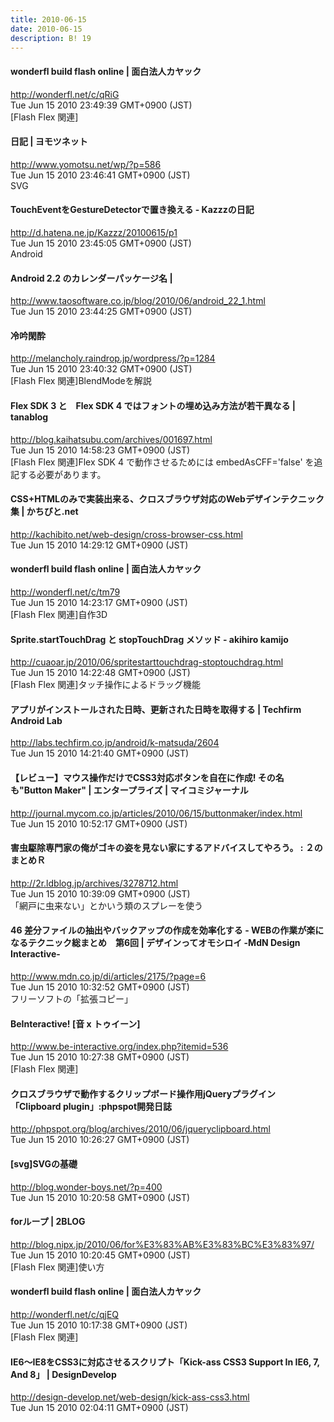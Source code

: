 ```yaml
---
title: 2010-06-15
date: 2010-06-15
description: B! 19
---
```


#### wonderfl build flash online | 面白法人カヤック
http://wonderfl.net/c/qRiG<br>
Tue Jun 15 2010 23:49:39 GMT+0900 (JST)<br>
[Flash Flex 関連]


#### 日記 | ヨモツネット
http://www.yomotsu.net/wp/?p=586<br>
Tue Jun 15 2010 23:46:41 GMT+0900 (JST)<br>
SVG


#### TouchEventをGestureDetectorで置き換える - Kazzzの日記
http://d.hatena.ne.jp/Kazzz/20100615/p1<br>
Tue Jun 15 2010 23:45:05 GMT+0900 (JST)<br>
Android


#### Android 2.2 のカレンダーパッケージ名 | 
http://www.taosoftware.co.jp/blog/2010/06/android_22_1.html<br>
Tue Jun 15 2010 23:44:25 GMT+0900 (JST)<br>


#### 冷吟閑酔
http://melancholy.raindrop.jp/wordpress/?p=1284<br>
Tue Jun 15 2010 23:40:32 GMT+0900 (JST)<br>
[Flash Flex 関連]BlendModeを解説


#### Flex SDK 3 と　Flex SDK 4 ではフォントの埋め込み方法が若干異なる | tanablog
http://blog.kaihatsubu.com/archives/001697.html<br>
Tue Jun 15 2010 14:58:23 GMT+0900 (JST)<br>
[Flash Flex 関連]Flex SDK 4 で動作させるためには embedAsCFF='false' を追記する必要があります。


#### CSS+HTMLのみで実装出来る、クロスブラウザ対応のWebデザインテクニック集 | かちびと.net
http://kachibito.net/web-design/cross-browser-css.html<br>
Tue Jun 15 2010 14:29:12 GMT+0900 (JST)<br>


#### wonderfl build flash online | 面白法人カヤック
http://wonderfl.net/c/tm79<br>
Tue Jun 15 2010 14:23:17 GMT+0900 (JST)<br>
[Flash Flex 関連]自作3D


#### Sprite.startTouchDrag と stopTouchDrag メソッド - akihiro kamijo
http://cuaoar.jp/2010/06/spritestarttouchdrag-stoptouchdrag.html<br>
Tue Jun 15 2010 14:22:48 GMT+0900 (JST)<br>
[Flash Flex 関連]タッチ操作によるドラッグ機能


#### アプリがインストールされた日時、更新された日時を取得する | Techfirm Android Lab
http://labs.techfirm.co.jp/android/k-matsuda/2604<br>
Tue Jun 15 2010 14:21:40 GMT+0900 (JST)<br>


#### 【レビュー】マウス操作だけでCSS3対応ボタンを自在に作成! その名も"Button Maker" | エンタープライズ | マイコミジャーナル
http://journal.mycom.co.jp/articles/2010/06/15/buttonmaker/index.html<br>
Tue Jun 15 2010 10:52:17 GMT+0900 (JST)<br>


#### 害虫駆除専門家の俺がゴキの姿を見ない家にするアドバイスしてやろう。 : ２のまとめＲ
http://2r.ldblog.jp/archives/3278712.html<br>
Tue Jun 15 2010 10:39:09 GMT+0900 (JST)<br>
「網戸に虫来ない」とかいう類のスプレーを使う


#### 46 差分ファイルの抽出やバックアップの作成を効率化する - WEBの作業が楽になるテクニック総まとめ　第6回 | デザインってオモシロイ -MdN Design Interactive-		
http://www.mdn.co.jp/di/articles/2175/?page=6<br>
Tue Jun 15 2010 10:32:52 GMT+0900 (JST)<br>
フリーソフトの「拡張コピー」


#### BeInteractive! [音 x トゥイーン]
http://www.be-interactive.org/index.php?itemid=536<br>
Tue Jun 15 2010 10:27:38 GMT+0900 (JST)<br>
[Flash Flex 関連]


#### クロスブラウザで動作するクリップボード操作用jQueryプラグイン「Clipboard plugin」:phpspot開発日誌
http://phpspot.org/blog/archives/2010/06/jqueryclipboard.html<br>
Tue Jun 15 2010 10:26:27 GMT+0900 (JST)<br>


####  [svg]SVGの基礎 
http://blog.wonder-boys.net/?p=400<br>
Tue Jun 15 2010 10:20:58 GMT+0900 (JST)<br>


#### forループ | 2BLOG
http://blog.nipx.jp/2010/06/for%E3%83%AB%E3%83%BC%E3%83%97/<br>
Tue Jun 15 2010 10:20:45 GMT+0900 (JST)<br>
[Flash Flex 関連]使い方


#### wonderfl build flash online | 面白法人カヤック
http://wonderfl.net/c/qjEQ<br>
Tue Jun 15 2010 10:17:38 GMT+0900 (JST)<br>
[Flash Flex 関連]


#### IE6〜IE8をCSS3に対応させるスクリプト「Kick-ass CSS3 Support In IE6, 7, And 8」 | DesignDevelop
http://design-develop.net/web-design/kick-ass-css3.html<br>
Tue Jun 15 2010 02:04:11 GMT+0900 (JST)<br>


